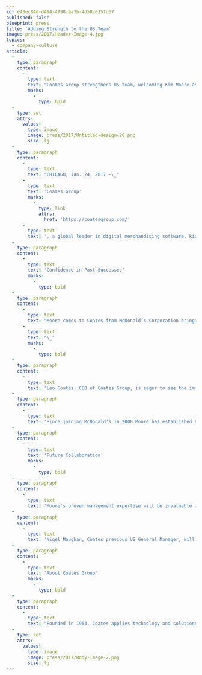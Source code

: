 ```yaml
---
id: e43ec84d-d494-4798-aa3b-4d58c615fd67
published: false
blueprint: press
title: 'Adding Strength to the US Team'
image: press/2017/Header-Image-4.jpg
topics:
  - company-culture
article:
  -
    type: paragraph
    content:
      -
        type: text
        text: "Coates Group strengthens US team, welcoming Kim Moore as General Manager\_"
        marks:
          -
            type: bold
  -
    type: set
    attrs:
      values:
        type: image
        image: press/2017/Untitled-design-28.png
        size: lg
  -
    type: paragraph
    content:
      -
        type: text
        text: "CHICAGO, Jan. 24, 2017 —\_"
      -
        type: text
        text: 'Coates Group'
        marks:
          -
            type: link
            attrs:
              href: 'https://coatesgroup.com/'
      -
        type: text
        text: ', a global leader in digital merchandising software, kiosks, and digital drive-thrus is preparing for an outstanding 2017, and is thrilled to welcome Kim Moore as the new US General Manager. With the strong addition to an already dynamic team, Coates Group is well prepared to exceed all objectives and expectations in 2017, and the years to follow.'
  -
    type: paragraph
    content:
      -
        type: text
        text: 'Confidence in Past Successes'
        marks:
          -
            type: bold
  -
    type: paragraph
    content:
      -
        type: text
        text: "Moore comes to Coates from McDonald’s Corporation bringing with her a wealth of knowledge, experience and a fresh perspective which is in tandem to Coates operations and business goals. During her 16-year tenure at McDonald’s, Moore developed a strong affinity for digital solutions and was well known for driving organizational change.\_"
      -
        type: text
        text: "\_"
        marks:
          -
            type: bold
  -
    type: paragraph
    content:
      -
        type: text
        text: 'Leo Coates, CEO of Coates Group, is eager to see the immediate impact her guidance will bring to the team; “Kim’s ability to lead individuals and teams puts us in a unique position with our US strategy and focus. Her commitment to strive for collaborative excellence will add a tremendous amount of value. We have no doubt that Kim will be able to provide the support and leadership to help our US operations flourish, and affect significant organizational growth.”'
  -
    type: paragraph
    content:
      -
        type: text
        text: 'Since joining McDonald’s in 2000 Moore has established her reputation as a multifunctional top performer and influencer. For the past year, Moore has served as Director of Global Point of Sale and Self-Order Kiosk, with the responsibility of managing the development, strategy and delivery of these product solutions globally. Prior to this, Moore held the position of Director of US IT Restaurant Technology, where she led the team responsible for delivering key technology initiatives for over 14,000 McDonald’s US restaurants. Moore has continuously been acknowledged for her successes, and was recently recognized as one of the top 15 women to watch at McDonald’s.'
  -
    type: paragraph
    content:
      -
        type: text
        text: 'Future Collaboration'
        marks:
          -
            type: bold
  -
    type: paragraph
    content:
      -
        type: text
        text: 'Moore’s proven management expertise will be invaluable at accelerating growth opportunities and driving a culture of innovation for the US team and the Coates global business. Moore stated, “I am thrilled to be part of the Coates Team. Coates represents best-in-class products and a commitment to innovation that will keep our customers ahead of the curve today and tomorrow.”'
  -
    type: paragraph
    content:
      -
        type: text
        text: 'Nigel Maughan, Coates previous US General Manager, will be relocating to Seattle for family reasons. Nigel has had significant impact on Coates US operations in the last 12 months and will continue to play an important role in the senior leadership team, focusing on key account management. There is no doubt Nigel and Moore will create a powerful combination for the US business.'
  -
    type: paragraph
    content:
      -
        type: text
        text: 'About Coates Group'
        marks:
          -
            type: bold
  -
    type: paragraph
    content:
      -
        type: text
        text: "Founded in 1963, Coates applies technology and solutions to deliver relevant, personalized digital merchandising content for quick service restaurant brands (QSR) and the retail industry. Coates’ data-driven CMS software Switchboard, self-order kiosks, digital drive-thru and outdoor displays are used by leading brands across 35 global markets. The privately held company is headquartered in\_Australia\_with offices in\_Japan,\_India, China and U.S. operations based in\_Chicago."
  -
    type: set
    attrs:
      values:
        type: image
        image: press/2017/Body-Image-2.png
        size: lg
---
```

